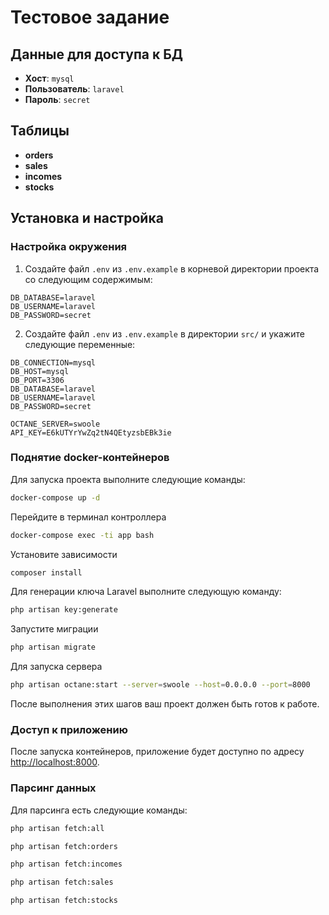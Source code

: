 # Тестовое задание

## Данные для доступа к БД

- **Хост**: `mysql`
- **Пользователь**: `laravel`
- **Пароль**: `secret`

## Таблицы

- **orders**
- **sales**
- **incomes**
- **stocks**

## Установка и настройка

### Настройка окружения

1. Создайте файл `.env` из `.env.example` в корневой директории проекта со следующим содержимым:

```dotenv
DB_DATABASE=laravel
DB_USERNAME=laravel
DB_PASSWORD=secret
```

2. Создайте файл `.env` из `.env.example` в директории `src/` и укажите следующие переменные:

```dotenv
DB_CONNECTION=mysql
DB_HOST=mysql
DB_PORT=3306
DB_DATABASE=laravel
DB_USERNAME=laravel
DB_PASSWORD=secret

OCTANE_SERVER=swoole
API_KEY=E6kUTYrYwZq2tN4QEtyzsbEBk3ie
```

### Поднятие docker-контейнеров

Для запуска проекта выполните следующие команды:

```bash
docker-compose up -d
```

Перейдите в терминал контроллера

```bash
docker-compose exec -ti app bash
```

Установите зависимости

```bash
composer install 
```

Для генерации ключа Laravel выполните следующую команду:

```bash
php artisan key:generate
```

Запустите миграции

```bash
php artisan migrate
```

Для запуска сервера

```bash
php artisan octane:start --server=swoole --host=0.0.0.0 --port=8000
```

После выполнения этих шагов ваш проект должен быть готов к работе.

### Доступ к приложению

После запуска контейнеров, приложение будет доступно по адресу [http://localhost:8000](http://localhost:8000).

### Парсинг данных

Для парсинга есть следующие команды:

```bash
php artisan fetch:all
```
```bash
php artisan fetch:orders
```
```bash
php artisan fetch:incomes
```
```bash
php artisan fetch:sales
```
```bash
php artisan fetch:stocks
```
